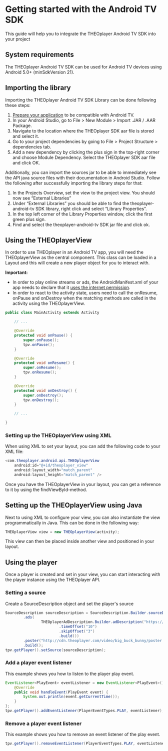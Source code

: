 # Getting started with the Android TV SDK

This guide will help you to integrate the THEOplayer Android TV SDK into your project

## System requirements
The THEOplayer Android TV SDK can be used for Android TV devices using Android 5.0+ (minSdkVersion 21).

## Importing the library

Importing the THEOplayer Android TV SDK Library can be done following these steps:

1. [Prepare your application](https://developer.android.com/training/tv/start/start.html) to be compatible with Android TV.
2. In your Android Studio, go to File > New Module > Import .JAR / .AAR Package.
3. Navigate to the location where the THEOplayer SDK aar file is stored and select it.
4. Go to your project dependencies by going to File > Project Structure > dependencies tab.
5. Add a new dependency by clicking the plus sign in the top-right corner and choose Module Dependency. Select the THEOplayer SDK aar file and click OK.

Additionally, you can import the sources jar to be able to immediately see the API java source files with their documentation in Android Studio. Follow the following after successfully importing the library steps for that:

1. In the Projects Overview, set the view to the project view. You should now see “External Libraries”
2. Under “External Libraries” you should be able to find the theoplayer-android-tv SDK library, right click and select “Library Properties”.
3. In the top left corner of the Library Properties window, click the first green plus sign.
4. Find and select the theoplayer-android-tv SDK jar file and click ok.

## Using the THEOplayerView
In order to use THEOplayer in an Android TV app, you will need the THEOplayerView as the central component. This class can be loaded in a Layout and this will create a new player object for you to interact with.

**Important:**

- In order to play online streams or ads, the AndroidManifest.xml of your app needs to declare that it [uses the internet permission](https://developer.android.com/training/basics/network-ops/connecting.html).
- In order to react to the activity state, users need to call the onResume, onPause and onDestroy when the matching methods are called in the activity using the THEOplayerView.

```java
public class MainActivity extends Activity

    // ...

    @Override
    protected void onPause() {
        super.onPause();
        tpv.onPause();
    }

    @Override
    protected void onResume() {
        super.onResume();
        tpv.onResume();
    }

    @Override
    protected void onDestroy() {
        super.onDestroy();
        tpv.onDestroy();
    }

    // ...

}
```

### Setting up the THEOplayerView using XML

When using XML to set your layout, you can add the following code to your XML file: 

```java
<com.theoplayer.android.api.THEOplayerView
    android:id="@+id/theoplayer_view"
    android:layout_width="match_parent"
    android:layout_height="match_parent" />
```

 Once you have the THEOplayerView in your layout, you can get a reference to it by using the findViewById-method.

## Setting up the THEOplayerView using Java
Next to using XML to configure your view, you can also instantiate the view programmatically in Java. This can be done in the following way:

```java
THEOplayerView view = new THEOplayerView(activity);
```

This view can then be placed inside another view and positioned in your layout.

## Using the player

Once a player is created and set in your view, you can start interacting with the player instance using the THEOplayer API.

### Setting a source
Create a SourceDescription object and set the player's source 

```java
SourceDescription sourceDescription = SourceDescription.Builder.sourceDescription("https://cdn.theoplayer.com/video/elephants-dream/playlist.m3u8")
        .ads(
                THEOplayerAdDescription.Builder.adDescription("https://cdn.theoplayer.com/demos/preroll.xml")
                        .timeOffset("10")
                        .skipOffset("3")
                        .build())
        .poster("http://cdn.theoplayer.com/video/big_buck_bunny/poster.jpg")
        .build();
tpv.getPlayer().setSource(sourceDescription);
```

### Add a player event listener
This example shows you how to listen to the player play event. 

```java
EventListener<PlayEvent> eventListener = new EventListener<PlayEvent>() {
    @Override
    public void handleEvent(PlayEvent event) {
        System.out.println(event.getCurrentTime());
    }
};
tpv.getPlayer().addEventListener(PlayerEventTypes.PLAY, eventListener);
```

### Remove a player event listener
This example shows you how to remove an event listener of the play event.

```java
tpv.getPlayer().removeEventListener(PlayerEventTypes.PLAY, eventListener);
```